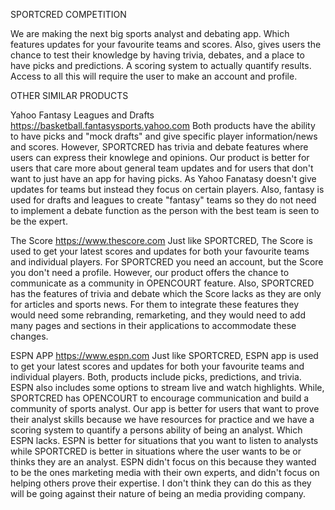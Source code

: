 SPORTCRED COMPETITION

We are making the next big sports analyst and debating app. Which features updates 
for your favourite teams and scores. Also, gives users the chance to test their knowledge
by having trivia, debates, and a place to have picks and predictions. A scoring 
system to actually quantify results. Access to all this will require the user to make an 
account and profile. 

OTHER SIMILAR PRODUCTS

Yahoo Fantasy Leagues and Drafts
https://basketball.fantasysports.yahoo.com
Both products have the ability to have picks and "mock drafts" and give 
specific player information/news and scores. However, SPORTCRED has trivia and 
debate features where users can express their knowlege and opinions. Our product is
better for users that care more about general team updates and for users that don't want
to just have an app for having picks. As Yahoo Fanatasy doesn't give updates for teams but instead 
they focus on certain players. Also, fantasy is used for drafts and leagues to create 
"fantasy" teams so they do not need to implement a debate function as the person with the 
best team is seen to be the expert.


The Score
https://www.thescore.com
Just like SPORTCRED, The Score is used to get your latest scores and updates for both
your favourite teams and individual players. For SPORTCRED you need an account, 
but the Score you don't need a profile. However, our product offers the chance to communicate 
as a community in OPENCOURT feature. Also, SPORTCRED has the features of trivia and debate which
the Score lacks as they are only for articles and sports news. For them to integrate these features 
they would need some rebranding, remarketing, and they would need to add many pages and sections 
in their applications to accommodate these changes. 


ESPN APP
https://www.espn.com
Just like SPORTCRED, ESPN app is used to get your latest scores and updates for both
your favourite teams and individual players. Both, products include picks, predictions, 
and trivia. ESPN also includes some options to stream live and watch highlights. While, SPORTCRED
has OPENCOURT to encourage communication and build a community of sports analyst. Our app is better 
for users that want to prove their analyst skills because we have resources for practice and 
we have a scoring system to quantify a persons ability of being an analyst. Which ESPN lacks. 
ESPN is better for situations that you want to listen to analysts while SPORTCRED is better 
in situations where the user wants to be or thinks they are an analyst. ESPN didn't 
focus on this because they wanted to be the ones marketing media with their own experts, and 
didn't focus on helping others prove their expertise. I don't think they can do this as they 
will be going against their nature of being an media providing company. 

